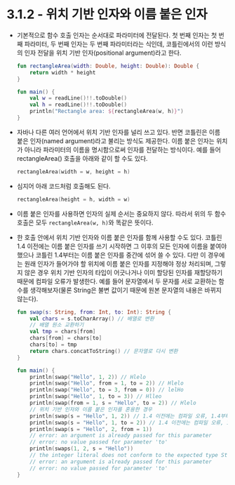 # 3.1.2 - 위치 기반 인자와 이름 붙은 인자

- 기본적으로 함수 호출 인자는 순서대로 파라미터에 전달된다. 첫 번째 인자는 첫 번째 파라미터, 두 번째 인자는 두 번째 파라미터라는 식인데, 코틀린에서의 이런 방식의 인자 전달을 위치 기반 인자(positional argument)라고 한다.
    
    ```kotlin
    fun rectangleArea(width: Double, height: Double): Double {
    	return width * height
    }
    
    fun main() {
    	val w = readLine()!!.toDouble()
    	val h = readLine()!!.toDouble()
    	println("Rectangle area: ${rectangleArea(w, h)}")
    }
    ```
    
- 자바나 다른 여러 언어에서 위치 기반 인자를 널리 쓰고 있다. 반면 코틀린은 이름 붙은 인자(named argument)라고 불리는 방식도 제공한다. 이름 붙은 인자는 위치가 아니라 파라미터의 이름을 명시함으로써 인자를 전달하는 방식이다. 예를 들어 rectangleArea() 호출을 아래와 같이 할 수도 있다.
    
    ```kotlin
    rectangleArea(width = w, height = h)
    ```
    
- 심지어 아래 코드처럼 호출해도 된다.
    
    ```kotlin
    rectangleArea(height = h, width = w)
    ```
    
- 이름 붙은 인자를 사용하면 인자의 실제 순서는 중요하지 않다. 따라서 위의 두 함수 호출은 모두 `rectangleArea(w, h)`와 똑같은 뜻이다.
- 한 호출 안에서 위치 기반 인자와 이름 붙은 인자를 함께 사용할 수도 있다. 코틀린 1.4 이전에는 이름 붙은 인자를 쓰기 시작하면 그 이후의 모든 인자에 이름을 붙여야 했으나 코틀린 1.4부터는 이름 붙은 인자를 중간에 섞어 쓸 수 있다. 다만 이 경우에는 원래 인자가 들어가야 할 위치에 이름 붙은 인자를 지정해야 정상 처리되며, 그렇지 않은 경우 위치 기반 인자의 타입이 어긋나거나 이미 할당된 인자를 재할당하기 때문에 컴파일 오류가 발생한다. 예를 들어 문자열에서 두 문자를 서로 교환하는 함수를 생각해보자(물론 String은 불변 값이기 때문에 원본 문자열의 내용은 바뀌지 않는다).
    
    ```kotlin
    fun swap(s: String, from: Int, to: Int): String {
    	val chars = s.toCharArray() // 배열로 변환
    	// 배열 원소 교환하기
    	val tmp = chars[from]
    	chars[from] = chars[to]
    	chars[to] = tmp
    	return chars.concatToString() // 문자열로 다시 변환
    }
    
    fun main() {
    	println(swap("Hello", 1, 2)) // Hlelo
    	println(swap("Hello", from = 1, to = 2)) // Hlelo
    	println(swap("Hello", to = 3, from = 0)) // lelHo
    	println(swap("Hello", 1, to = 3)) // Hlleo
    	println(swap(from = 1, s = "Hello", to = 2)) // Hlelo
    	// 위치 기반 인자와 이름 붙은 인자를 혼용한 경우
    	println(swap(s = "Hello", 1, 2)) // 1.4 이전에는 컴파일 오류, 1.4부터는 정상
    	println(swap(s = "Hello", 1, to = 2)) // 1.4 이전에는 컴파일 오류, 1.4부터는 정상
    	println(swap(s = "Hello", 2, from = 1)) 
    	// error: an argument is already passed for this parameter
    	// error: no value passed for parameter 'to'
    	println(swaps(1, 2, s = "Hello"))
    	// the integer literal does not conform to the expected type String
    	// error: an argument is already passed for this parameter
    	// error: no value passed for parameter 'to'
    }
    ```